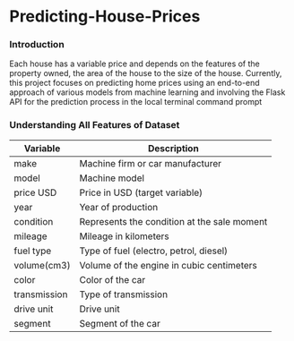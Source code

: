 # Predicting-House-Prices
### Introduction
Each house has a variable price and depends on the features of the property owned, the area of the house to the size of the house. Currently, this project focuses on predicting home prices using an end-to-end approach of various models from machine learning and involving the Flask API for the prediction process in the local terminal command prompt

### Understanding All Features of Dataset
| Variable        | Description                                                |
|-----------------|------------------------------------------------------------|
| make            | Machine firm or car manufacturer                           |
| model           | Machine model                                              |
| price USD       | Price in USD (target variable)                             |
| year            | Year of production                                         |
| condition       | Represents the condition at the sale moment                |
| mileage         | Mileage in kilometers                                      |
| fuel type       | Type of fuel (electro, petrol, diesel)                     |
| volume(cm3)     | Volume of the engine in cubic centimeters                  |
| color           | Color of the car                                           |
| transmission    | Type of transmission                                       |
| drive unit      | Drive unit                                                 |
| segment         | Segment of the car                                         
